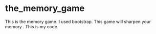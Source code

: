 # the_memory_game
This is the memory game. I used bootstrap. 
This game will sharpen your memory .
This is my code.
